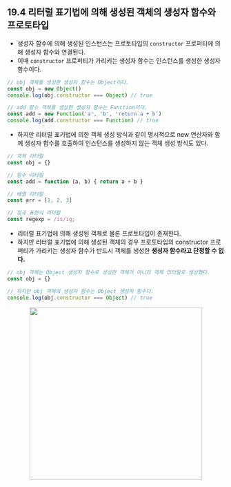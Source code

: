 ## 19.4 리터럴 표기법에 의해 생성된 객체의 생성자 함수와 프로토타입

- 생성자 함수에 의해 생성된 인스턴스는 프로토타입의 `constructor` 프로퍼티에 의해 생성자 함수와 연결된다.
- 이때 `constructor` 프로퍼티가 가리키는 생성자 함수는 인스턴스를 생성한 생성자 함수이다.

```js
// obj 객체를 생성한 생성자 함수는 Object이다.
const obj = new Object()
console.log(obj.constructor === Object) // true

// add 함수 객체를 생성한 생성자 함수는 Function이다.
const add = new Function('a', 'b', 'return a + b')
console.log(add.constructor === Function) // true
```

- 하지만 리터럴 표기법에 의한 객체 생성 방식과 같이 명시적으로 new 연산자와 함께 생성자 함수를 호출하여 인스턴스를 생성하지 않는 객체 생성 방식도 있다.

```js
// 객체 리터럴
const obj = {}

// 함수 리터럴
const add = function (a, b) { return a + b }

// 배열 리터럴
const arr = [1, 2, 3]

// 정규 표현식 리터럴
const regexp = /is/ig;
```

- 리터럴 표기법에 의해 생성된 객체로 물론 프로토타입이 존재한다.
- 하지만 리터럴 표기법에 의해 생성된 객체의 경우 프로토타입의 constructor 프로퍼티가 가리키는 생성자 함수가 반드시 객체를 생성한 **생성자 함수라고 단정할 수 없다.**

```js
// obj 객체는 Object 생성자 함수로 생성한 객체가 아니라 객체 리터럴로 생성했다.
const obj = {}

// 하지만 obj 객체의 생성자 함수는 Object 생성자 함수다.
console.log(obj.constructor === Object) // true
```

<p align="center"><img src="https://velog.velcdn.com/images/hojeong33/post/25213a50-f6f1-4f65-a3f4-d08479862a4e/image.png" width="400"/></p>
